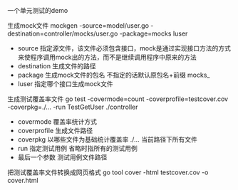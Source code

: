 一个单元测试的demo

生成mock文件 
mockgen -source=model/user.go -destination=controller/mocks/user.go -package=mocks Iuser 
- source 指定源文件，该文件必须包含接口，mock是通过实现接口方法的方式来使程序调用mock出的方法，而不是继续调用程序中原来的方法
- destination 生成文件的路径
- package 生成mock文件的包名 不指定的话默认原包名+前缀 mocks_
- Iuser 指定哪个接口生成mock文件

生成测试覆盖率文件 
go test -covermode=count -coverprofile=testcover.cov -coverpkg=./... -run TestGetUser  ./controller
- covermode 覆盖率统计方式
- coverprofile 生成文件路径
- coverpkg 以哪些文件为基础统计覆盖率 ./... 当前路径下所有文件
- run 指定测试用例 省略时指所有的测试用例
- 最后一个参数 测试用例文件路径  

把测试覆盖率文件转换成网页格式
go tool cover -html testcover.cov -o cover.html
